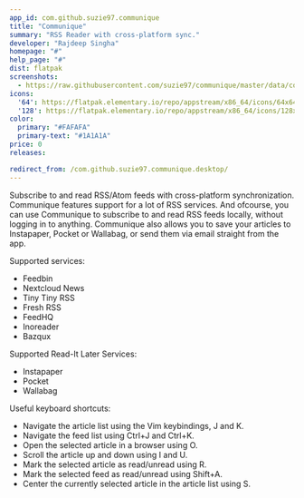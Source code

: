 ```yaml
---
app_id: com.github.suzie97.communique
title: "Communique"
summary: "RSS Reader with cross-platform sync."
developer: "Rajdeep Singha"
homepage: "#"
help_page: "#"
dist: flatpak
screenshots:
  - https://raw.githubusercontent.com/suzie97/communique/master/data/communique-light-screenshot.png
icons:
  '64': https://flatpak.elementary.io/repo/appstream/x86_64/icons/64x64/com.github.suzie97.communique.png
  '128': https://flatpak.elementary.io/repo/appstream/x86_64/icons/128x128/com.github.suzie97.communique.png
color:
  primary: "#FAFAFA"
  primary-text: "#1A1A1A"
price: 0
releases:

redirect_from: /com.github.suzie97.communique.desktop/
---
```


<p>Subscribe to and read RSS/Atom feeds with cross-platform synchronization. Communique features support for a lot of RSS services. And ofcourse, you can use Communique to subscribe to and read RSS feeds locally, without logging in to anything. Communique also allows you to save your articles to Instapaper, Pocket or Wallabag, or send them via email straight from the app.</p>
<p>Supported services:</p>
<ul>
<li>Feedbin</li>
<li>Nextcloud News</li>
<li>Tiny Tiny RSS</li>
<li>Fresh RSS</li>
<li>FeedHQ</li>
<li>Inoreader</li>
<li>Bazqux</li>
</ul>
<p>Supported Read-It Later Services:</p>
<ul>
<li>Instapaper</li>
<li>Pocket</li>
<li>Wallabag</li>
</ul>
<p>Useful keyboard shortcuts:</p>
<ul>
<li>Navigate the article list using the Vim keybindings, J and K.</li>
<li>Navigate the feed list using Ctrl+J and Ctrl+K.</li>
<li>Open the selected article in a browser using O.</li>
<li>Scroll the article up and down using I and U.</li>
<li>Mark the selected article as read/unread using R.</li>
<li>Mark the selected feed as read/unread using Shift+A.</li>
<li>Center the currently selected article in the article list using S.</li>
</ul>
